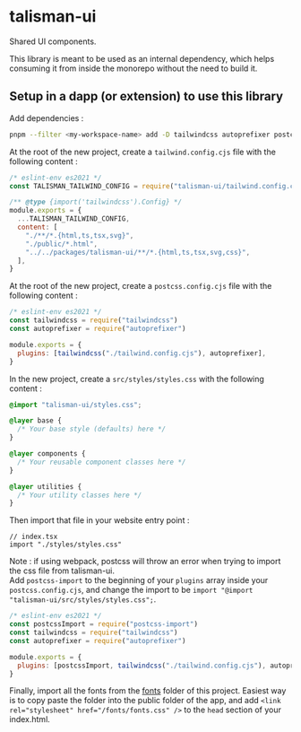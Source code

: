 # talisman-ui

Shared UI components.

This library is meant to be used as an internal dependency, which helps consuming it from inside the monorepo without the need to build it.

## Setup in a dapp (or extension) to use this library

Add dependencies :

```bash
pnpm --filter <my-workspace-name> add -D tailwindcss autoprefixer postcss
```

At the root of the new project, create a `tailwind.config.cjs` file with the following content :

```js
/* eslint-env es2021 */
const TALISMAN_TAILWIND_CONFIG = require("talisman-ui/tailwind.config.cjs")

/** @type {import('tailwindcss').Config} */
module.exports = {
  ...TALISMAN_TAILWIND_CONFIG,
  content: [
    "./**/*.{html,ts,tsx,svg}",
    "./public/*.html",
    "../../packages/talisman-ui/**/*.{html,ts,tsx,svg,css}",
  ],
}
```

At the root of the new project, create a `postcss.config.cjs` file with the following content :

```js
/* eslint-env es2021 */
const tailwindcss = require("tailwindcss")
const autoprefixer = require("autoprefixer")

module.exports = {
  plugins: [tailwindcss("./tailwind.config.cjs"), autoprefixer],
}
```

In the new project, create a `src/styles/styles.css` with the following content :

```css
@import "talisman-ui/styles.css";

@layer base {
  /* Your base style (defaults) here */
}

@layer components {
  /* Your reusable component classes here */
}

@layer utilities {
  /* Your utility classes here */
}
```

Then import that file in your website entry point :

```tsx
// index.tsx
import "./styles/styles.css"
```

Note : if using webpack, postcss will throw an error when trying to import the css file from talisman-ui.  
Add `postcss-import` to the beginning of your `plugins` array inside your `postcss.config.cjs`, and change the import to be `import "@import "talisman-ui/src/styles/styles.css";`.

```js
/* eslint-env es2021 */
const postcssImport = require("postcss-import")
const tailwindcss = require("tailwindcss")
const autoprefixer = require("autoprefixer")

module.exports = {
  plugins: [postcssImport, tailwindcss("./tailwind.config.cjs"), autoprefixer],
}
```

Finally, import all the fonts from the [fonts](./fonts) folder of this project. Easiest way is to copy paste the folder into the public folder of the app, and add `<link rel="stylesheet" href="/fonts/fonts.css" />` to the `head` section of your index.html.

